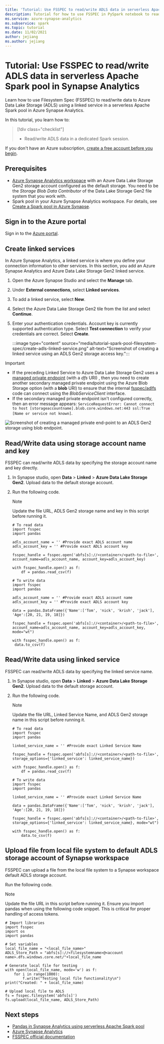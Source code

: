 ```yaml
---
title: 'Tutorial: Use FSSPEC to read/write ADLS data in serverless Apache Spark pool in Synapse Analytics'
description: Tutorial for how to use FSSPEC in PySpark notebook to read/write ADLS data in serverless Apache Spark pool.
ms.service: azure-synapse-analytics
ms.subservice: spark
ms.topic: tutorial
ms.date: 11/02/2021
author: jejiang
ms.author: jejiang
---
```


# Tutorial: Use FSSPEC to read/write ADLS data in serverless Apache Spark pool in Synapse Analytics

Learn how to use Filesystem Spec (FSSPEC) to read/write data to Azure Data Lake Storage (ADLS) using a linked service in a serverless Apache Spark pool in Azure Synapse Analytics.

In this tutorial, you learn how to:

> [!div class="checklist"]
> - Read/write ADLS data in a dedicated Spark session.

If you don't have an Azure subscription, [create a free account before you begin](https://azure.microsoft.com/pricing/purchase-options/azure-account?cid=msft_learn).

## Prerequisites

- [Azure Synapse Analytics workspace](../get-started-create-workspace.md) with an Azure Data Lake Storage Gen2 storage account configured as the default storage. You need to be the *Storage Blob Data Contributor* of the Data Lake Storage Gen2 file system that you work with.
- Spark pool in your Azure Synapse Analytics workspace. For details, see [Create a Spark pool in Azure Synapse](../get-started-analyze-spark.md).

## Sign in to the Azure portal

Sign in to the [Azure portal](https://portal.azure.com/).

## Create linked services

In Azure Synapse Analytics, a linked service is where you define your connection information to other services. In this section, you add an Azure Synapse Analytics and Azure Data Lake Storage Gen2 linked service.

1. Open the Azure Synapse Studio and select the **Manage** tab.
1. Under **External connections**, select **Linked services**.
1. To add a linked service, select **New**.
1. Select the Azure Data Lake Storage Gen2 tile from the list and select **Continue**.
1. Enter your authentication credentials. Account key is currently supported authentication type. Select **Test connection** to verify your credentials are correct. Select **Create**.

   :::image type="content" source="media/tutorial-spark-pool-filesystem-spec/create-adls-linked-service.png" alt-text="Screenshot of creating a linked service using an ADLS Gen2 storage access key.":::

> [!IMPORTANT]
>
> - If the preceding Linked Service to Azure Data Lake Storage Gen2 uses a [managed private endpoint](../security/synapse-workspace-managed-private-endpoints.md) (with a *dfs* URI) , then you need to create another secondary managed private endpoint using the Azure Blob Storage option (with a **blob** URI) to ensure that the internal [fsspec/adlfs](https://github.com/fsspec/adlfs/blob/main/adlfs/spec.py#L400) code can connect using the *BlobServiceClient* interface.
> - If the secondary managed private endpoint isn't configured correctly, then an error message appears: `ServiceRequestError: Cannot connect to host [storageaccountname].blob.core.windows.net:443 ssl:True [Name or service not known]`.
> 
> ![Screenshot of creating a managed private end-point to an ADLS Gen2 storage using blob endpoint.](./media/tutorial-spark-pool-filesystem-spec/create-mpe-blob-endpoint.png)

## Read/Write data using storage account name and key

FSSPEC can read/write ADLS data by specifying the storage account name and key directly.

1. In Synapse studio, open **Data** > **Linked** > **Azure Data Lake Storage Gen2**. Upload data to the default storage account.

1. Run the following code.

   > [!NOTE]
   > Update the file URL, ADLS Gen2 storage name and key in this script before running it.

   ```PYSPARK
   # To read data
   import fsspec
   import pandas

   adls_account_name = '' #Provide exact ADLS account name
   adls_account_key = '' #Provide exact ADLS account key

   fsspec_handle = fsspec.open('abfs[s]://<container>/<path-to-file>', account_name=adls_account_name, account_key=adls_account_key)

   with fsspec_handle.open() as f:
       df = pandas.read_csv(f)

   # To write data
   import fsspec
   import pandas

   adls_account_name = '' #Provide exact ADLS account name 
   adls_account_key = '' #Provide exact ADLS account key 
   
   data = pandas.DataFrame({'Name':['Tom', 'nick', 'krish', 'jack'], 'Age':[20, 21, 19, 18]})
   
   fsspec_handle = fsspec.open('abfs[s]://<container>/<path-to-file>', account_name=adls_account_name, account_key=adls_account_key, mode="wt")
   
   with fsspec_handle.open() as f:
   	data.to_csv(f)
   ```

## Read/Write data using linked service

FSSPEC can read/write ADLS data by specifying the linked service name.


1. In Synapse studio, open **Data** > **Linked** > **Azure Data Lake Storage Gen2**. Upload data to the default storage account.

1. Run the following code.

   > [!NOTE]
   > Update the file URL, Linked Service Name, and ADLS Gen2 storage name in this script before running it.

   ```PYSPARK
   # To read data
   import fsspec
   import pandas
   
   linked_service_name = '' #Provide exact Linked Service Name
   
   fsspec_handle = fsspec.open('abfs[s]://<container>/<path-to-file>', storage_options={'linked_service': linked_service_name})
   
   with fsspec_handle.open() as f:
       df = pandas.read_csv(f)

   # To write data
   import fsspec
   import pandas
   
   linked_service_name = '' #Provide exact Linked Service Name
   
   data = pandas.DataFrame({'Name':['Tom', 'nick', 'krish', 'jack'], 'Age':[20, 21, 19, 18]})
   
   fsspec_handle = fsspec.open('abfs[s]://<container>/<path-to-file>', storage_options={'linked_service': linked_service_name}, mode="wt") 
   
   with fsspec_handle.open() as f:
       data.to_csv(f) 
   ```
   
## Upload file from local file system to default ADLS storage account of Synapse workspace

FSSPEC can upload a file from the local file system to a Synapse workspace default ADLS storage account.


Run the following code.

   > [!NOTE]
   > Update the file URL in this script before running it.
   > Ensure you import pandas when using the following code snippet. This is critical for proper handling of access tokens.  

   ```PYSPARK
   # Import libraries
   import fsspec
   import os
   import pandas
   
   # Set variables
   local_file_name = "<local_file_name>"
   ADLS_Store_Path = "abfs[s]://<filesystemname>@<account name>.dfs.windows.core.net/"+local_file_name
   
   # Generate local file for testing 
   with open(local_file_name, mode='w') as f:
       for i in range(1000):
           f.write("Testing local file functionality\n")
   print("Created: " + local_file_name)

   # Upload local file to ADLS 
   fs = fsspec.filesystem('abfs[s]')
   fs.upload(local_file_name, ADLS_Store_Path)
   ```

## Next steps

- [Pandas in Synapse Analytics using serverless Apache Spark pool](tutorial-use-pandas-spark-pool.md)
- [Azure Synapse Analytics](../index.yml)
- [FSSPEC official documentation](https://filesystem-spec.readthedocs.io/en/latest/)

